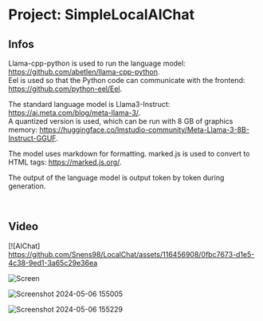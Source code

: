 
# Project: SimpleLocalAIChat  

## Infos  
Llama-cpp-python is used to run the language model: https://github.com/abetlen/llama-cpp-python.  
Eel is used so that the Python code can communicate with the frontend: https://github.com/python-eel/Eel.  

The standard language model is Llama3-Instruct: https://ai.meta.com/blog/meta-llama-3/.  
A quantized version is used, which can be run with 8 GB of graphics memory:
https://huggingface.co/lmstudio-community/Meta-Llama-3-8B-Instruct-GGUF.  
  
The model uses markdown for formatting. marked.js is used to convert to HTML tags: https://marked.js.org/.  
  
The output of the language model is output token by token during generation.  

<br>  
  
  


## Video   
[![AIChat]
https://github.com/Snens98/LocalChat/assets/116456908/0fbc7673-d1e5-4c38-9ed1-3a65c29e36ea  


![Screen](https://github.com/Snens98/LocalChat/assets/116456908/cdbb4cca-36cc-4112-945d-6f11a9ae8190)  


![Screenshot 2024-05-06 155005](https://github.com/Snens98/LocalChat/assets/116456908/49be48db-b90f-4f61-99b3-280212ce017f)  


![Screenshot 2024-05-06 155229](https://github.com/Snens98/LocalChat/assets/116456908/77dc35f7-d23c-4395-b05d-035cd64fac9a)  
